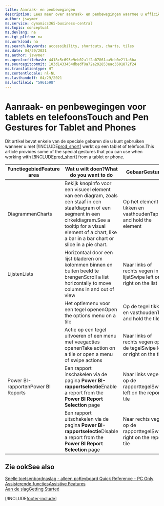 ```yaml
---
title: Aanraak- en penbewegingen
description: Lees meer over aanraak- en penbewegingen waarmee u efficiënt kunt werken met uw gegevens op tablets en telefoons.
author: jswymer
ms.service: dynamics365-business-central
ms.topic: conceptual
ms.devlang: na
ms.tgt_pltfrm: na
ms.workload: na
ms.search.keywords: accessibility, shortcuts, charts, tiles
ms.date: 04/29/2021
ms.author: jswymer
ms.openlocfilehash: 4418c5c693e9eb02a1f2a07861aa9cb0e211a6ba
ms.sourcegitcommit: 103d1433454dbedf8a72a292853eac3501872f24
ms.translationtype: HT
ms.contentlocale: nl-NL
ms.lasthandoff: 04/29/2021
ms.locfileid: "5961598"
---
```

# <a name="touch-and-pen-gestures-for-tablet-and-phones"></a><span data-ttu-id="e3118-103">Aanraak- en penbewegingen voor tablets en telefoons</span><span class="sxs-lookup"><span data-stu-id="e3118-103">Touch and Pen Gestures for Tablet and Phones</span></span> 

<span data-ttu-id="e3118-104">Dit artikel bevat enkele van de speciale gebaren die u kunt gebruiken wanneer u met [!INCLUDE[prod_short](includes/prod_short.md)] werkt op een tablet of telefoon.</span><span class="sxs-lookup"><span data-stu-id="e3118-104">This article provides some of the special gestures that you can use when working with [!INCLUDE[prod_short](includes/prod_short.md)] from a tablet or phone.</span></span>

|<span data-ttu-id="e3118-105">Functiegebied</span><span class="sxs-lookup"><span data-stu-id="e3118-105">Feature area</span></span>|<span data-ttu-id="e3118-106">Wat u wilt doen?</span><span class="sxs-lookup"><span data-stu-id="e3118-106">What do you want to do</span></span>|<span data-ttu-id="e3118-107">Gebaar</span><span class="sxs-lookup"><span data-stu-id="e3118-107">Gesture</span></span>|<span data-ttu-id="e3118-108">Tabletondersteuning</span><span class="sxs-lookup"><span data-stu-id="e3118-108">Tablet support</span></span>|<span data-ttu-id="e3118-109">Telefoonondersteuning</span><span class="sxs-lookup"><span data-stu-id="e3118-109">Phone support</span></span>|
|------------|----------------------|-------|--------------|-------------|
|<span data-ttu-id="e3118-110">Diagrammen</span><span class="sxs-lookup"><span data-stu-id="e3118-110">Charts</span></span>|<span data-ttu-id="e3118-111">Bekijk knopinfo voor een visueel element van een diagram, zoals een staaf in een staafdiagram of een segment in een cirkeldiagram.</span><span class="sxs-lookup"><span data-stu-id="e3118-111">See a tooltip for a visual element of a chart, like a bar in a bar chart or slice in a pie chart.</span></span>|<span data-ttu-id="e3118-112">Op het element tikken en vasthouden</span><span class="sxs-lookup"><span data-stu-id="e3118-112">Tap and hold the element</span></span>|<span data-ttu-id="e3118-113">Ja</span><span class="sxs-lookup"><span data-stu-id="e3118-113">Yes</span></span>|<span data-ttu-id="e3118-114">Ja</span><span class="sxs-lookup"><span data-stu-id="e3118-114">Yes</span></span>|
|<span data-ttu-id="e3118-115">Lijsten</span><span class="sxs-lookup"><span data-stu-id="e3118-115">Lists</span></span>|<span data-ttu-id="e3118-116">Horizontaal door een lijst bladeren om kolommen binnen en buiten beeld te brengen</span><span class="sxs-lookup"><span data-stu-id="e3118-116">Scroll a list horizontally to move columns in and out of view</span></span>|<span data-ttu-id="e3118-117">Naar links of rechts vegen in de lijst</span><span class="sxs-lookup"><span data-stu-id="e3118-117">Swipe left or right on the list</span></span>|<span data-ttu-id="e3118-118">Ja</span><span class="sxs-lookup"><span data-stu-id="e3118-118">Yes</span></span>|<span data-ttu-id="e3118-119">Nee</span><span class="sxs-lookup"><span data-stu-id="e3118-119">No</span></span>|
||<span data-ttu-id="e3118-120">Het optiemenu voor een tegel openen</span><span class="sxs-lookup"><span data-stu-id="e3118-120">Open the options menu on a tile</span></span>|<span data-ttu-id="e3118-121">Op de tegel tikken en vasthouden</span><span class="sxs-lookup"><span data-stu-id="e3118-121">Tap and hold the tile</span></span>|<span data-ttu-id="e3118-122">Ja</span><span class="sxs-lookup"><span data-stu-id="e3118-122">Yes</span></span>|<span data-ttu-id="e3118-123">Ja</span><span class="sxs-lookup"><span data-stu-id="e3118-123">Yes</span></span>|
||<span data-ttu-id="e3118-124">Actie op een tegel uitvoeren of een menu met veegacties openen</span><span class="sxs-lookup"><span data-stu-id="e3118-124">Take action on a tile or open a menu of swipe actions</span></span> |<span data-ttu-id="e3118-125">Naar links of rechts vegen op de tegel</span><span class="sxs-lookup"><span data-stu-id="e3118-125">Swipe left or right on the tile</span></span>|<span data-ttu-id="e3118-126">Nee</span><span class="sxs-lookup"><span data-stu-id="e3118-126">No</span></span>|<span data-ttu-id="e3118-127">Ja</span><span class="sxs-lookup"><span data-stu-id="e3118-127">Yes</span></span>|
|<span data-ttu-id="e3118-128">Power BI-rapporten</span><span class="sxs-lookup"><span data-stu-id="e3118-128">Power BI Reports</span></span>|<span data-ttu-id="e3118-129">Een rapport inschakelen via de pagina **Power BI-rapportselectie**</span><span class="sxs-lookup"><span data-stu-id="e3118-129">Enable a report from the **Power BI Report Selection** page</span></span> |<span data-ttu-id="e3118-130">Naar links vegen op de rapporttegel</span><span class="sxs-lookup"><span data-stu-id="e3118-130">Swipe left on the report tile</span></span>|<span data-ttu-id="e3118-131">Nee</span><span class="sxs-lookup"><span data-stu-id="e3118-131">No</span></span>|<span data-ttu-id="e3118-132">Ja</span><span class="sxs-lookup"><span data-stu-id="e3118-132">Yes</span></span>|
||<span data-ttu-id="e3118-133">Een rapport uitschakelen via de pagina **Power BI-rapportselectie**</span><span class="sxs-lookup"><span data-stu-id="e3118-133">Disable a report from the **Power BI Report Selection** page</span></span> |<span data-ttu-id="e3118-134">Naar rechts vegen op de rapporttegel</span><span class="sxs-lookup"><span data-stu-id="e3118-134">Swipe right on the report tile</span></span>|<span data-ttu-id="e3118-135">Nee</span><span class="sxs-lookup"><span data-stu-id="e3118-135">No</span></span>|<span data-ttu-id="e3118-136">Ja</span><span class="sxs-lookup"><span data-stu-id="e3118-136">Yes</span></span>|

<!-- ## Charts

Business Central built-in charts display useful information about business data and KPIs. You can get additional information about the data by using the tooltips that are available on top of the data. To access a tooltip, tap and hold or hover over the data.

-->

## <a name="see-also"></a><span data-ttu-id="e3118-137">Zie ook</span><span class="sxs-lookup"><span data-stu-id="e3118-137">See also</span></span>

[<span data-ttu-id="e3118-138">Snelle toetsenbordnaslag - alleen pc</span><span class="sxs-lookup"><span data-stu-id="e3118-138">Keyboard Quick Reference - PC Only</span></span>](keyboard-shortcuts-cheatsheet.md)  
[<span data-ttu-id="e3118-139">Assisterende functies</span><span class="sxs-lookup"><span data-stu-id="e3118-139">Assistive Features</span></span>](ui-accessibility.md)  
[<span data-ttu-id="e3118-140">Aan de slag</span><span class="sxs-lookup"><span data-stu-id="e3118-140">Getting Started</span></span>](product-get-started.md)  

[!INCLUDE[footer-include](includes/footer-banner.md)]